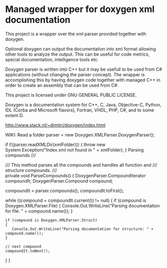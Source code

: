 # Managed wrapper for doxygen xml documentation

This project is a wrapper over the xml parser provided together with doxygen.

Optional doxygen can output the documentation into xml format allowing other tools to analyze the output. This can be useful for code metrics, special documentation, intelligence tools etc.

Doxygen parser is written into C++ but it may be usefull to be used from C# applications (without changing the parser concept). The wrapper is accomplishing this by having doxygen code together with managed C++ in order to create an assembly that can be used from C#.

This project is licensed under GNU GENERAL PUBLIC LICENSE.

Doxygen is a documentation system for C++, C, Java, Objective-C, Python, IDL (Corba and Microsoft flavors), Fortran, VHDL, PHP, C#, and to some extent D.

http://www.stack.nl/~dimitri/doxygen/index.html

WIKI:
Read a folder
parser = new Doxygen.XMLParser.DoxygenParser();

if (!(parser.readXMLDir(xmlFolder)))
{
  throw new System.Exception("Index.xml not found in " + xmlFolder);
}
Parsing compounds
/// <summary>
/// This method parses all the compounds and handles all function and
/// structure compounds.
/// </summary>
private void ParseCompounds()
{
  DoxygenParser.CompoundIterator compoundIt;
  DoxygenParser.Compound compound;

  compoundIt = parser.compounds();
  compoundIt.toFirst();

  while ((compound = compoundIt.current()) != null)
  {
    if (compound is Doxygen.XMLParser.File)
    {
       Console.Out.WriteLine("Parsing documentation for file: " + compound.name());
    }

    if (compound is Doxygen.XMLParser.Struct)
    {
       Console.Out.WriteLine("Parsing documentation for structure: " + compound.name());
    }

    // next compound
    compoundIt.toNext();
  }
}
